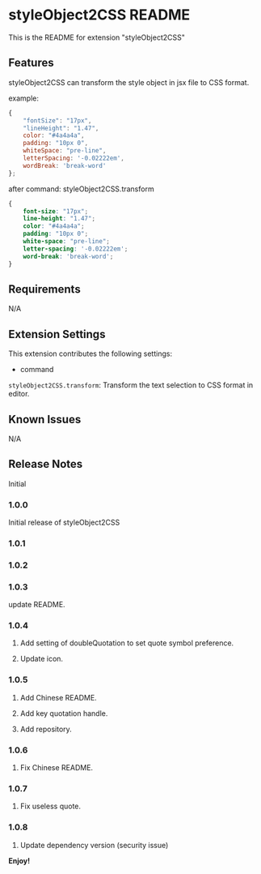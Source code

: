 # styleObject2CSS README

This is the README for extension "styleObject2CSS"

## Features

styleObject2CSS can transform the style object in jsx file to CSS format.

example:

```javascript
{
    "fontSize": "17px",
    "lineHeight": "1.47",
    color: "#4a4a4a",
    padding: "10px 0",
    whiteSpace: "pre-line",
    letterSpacing: '-0.02222em',
    wordBreak: 'break-word'
};
```

after command: styleObject2CSS.transform

```SCSS
{
    font-size: "17px";
    line-height: "1.47";
    color: "#4a4a4a";
    padding: "10px 0";
    white-space: "pre-line";
    letter-spacing: '-0.02222em';
    word-break: 'break-word';
}
```

## Requirements

N/A

## Extension Settings

This extension contributes the following settings:

* command

`styleObject2CSS.transform`: Transform the text selection to CSS format in editor.


## Known Issues

N/A

## Release Notes

Initial

### 1.0.0

Initial release of styleObject2CSS

### 1.0.1
### 1.0.2
### 1.0.3

update README.

### 1.0.4
1. Add setting of doubleQuotation  to set quote symbol preference.

2. Update icon.

### 1.0.5
1. Add Chinese README.

2. Add key quotation handle.

3. Add repository.

### 1.0.6
1. Fix Chinese README.

### 1.0.7
1. Fix useless quote.

### 1.0.8
1. Update dependency version (security issue)

**Enjoy!**
